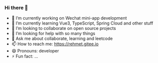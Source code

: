 ### Hi there 👋

- 🔭 I’m currently working on Wechat mini-app development
- 🌱 I’m currently learning Vue3, TypeScript, Spring Cloud and other stuff
- 👯 I’m looking to collaborate on open source projects
- 🤔 I’m looking for help with so many things
- 💬 Ask me about collaborate, learning and leetcode
- 📫 How to reach me: https://rehmet.gitee.io
- 😄 Pronouns: developer
- ⚡ Fun fact: ...
<!--
**rehmetjan/rehmetjan** is a ✨ _special_ ✨ repository because its `README.md` (this file) appears on your GitHub profile.

Here are some ideas to get you started:

- 🔭 I’m currently working on ...
- 🌱 I’m currently learning ...
- 👯 I’m looking to collaborate on ...
- 🤔 I’m looking for help with ...
- 💬 Ask me about ...
- 📫 How to reach me: ...
- 😄 Pronouns: ...
- ⚡ Fun fact: ...
-->
